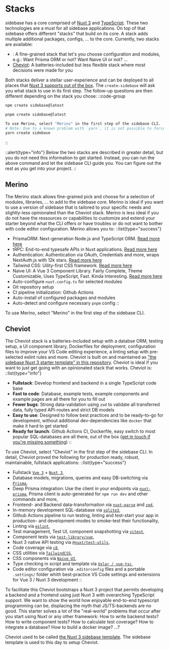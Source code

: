 # Stacks

sidebase has a core comprised of [Nuxt 3](https://nuxt.com/) and [TypeScript](https://www.typescriptlang.org/). These two technologies are a must for all sidebase applications. On top of that sidebase offers different "stacks" that build on its core. A stack adds multiple additional packages, configs, ... to the core. Currently, two stacks are available:
- [ ](/sidebase/welcome/stacks#merino): A fine-grained stack that let's you choose configuration and modules, e.g.: Want Prisma ORM or not? Want Naive UI or not? ...
- [Cheviot](/sidebase/welcome/stacks#merino): A batteries-included but less flexible stack where most decisions were made for you

Both stacks deliver a stellar user-experience and can be deployed to all places that [Nuxt 3 supports out of the box](https://nuxt.com/docs/getting-started/deployment#deployment). The `create-sidebase` will ask you what stack to use in its first step. The follow-up questions are then different depending on the stack you chose:
::code-group
```bash [npm]
npm create sidebase@latest
```
```bash [pnpm]
pnpm create sidebase@latest
```
```bash [yarn]
To use Merino, select "Merino" in the first step of the sidebase CLI.
# Note: Due to a known problem with `yarn`, it is not possible to force yarn to always use `@latest`: https://github.com/yarnpkg/yarn/issues/6587
yarn create sidebase
```
::

::alert{type="info"}
Below the two stacks are described in greater detail, but you do not need this information to get started. Instead, you can run the above command and let the sidebase CLI guide you. You can figure out the rest as you get into your project.
::

## Merino

The Merino stack allows fine-grained pick and choose for a selection of modules, libraries, ... to add to the sidebase core. Merino is ideal if you want to use a version of sidebase that is tailored to your specific needs and slightly-less opinionated than the Cheviot stack. Merino is less ideal if you do not have the ressources or capabilities to customize and extend your starter beyond what the CLI offers or have troubles or do not want to bother with code editor configuration. Merino allows you to:
::list{type="success"}
- PrismaORM: Next-generation Node.js and TypeScript ORM. [Read more here](https://www.prisma.io )
- tRPC: End-to-end typesafe APIs in Nuxt applications. [Read more here](https://trpc.io/)
- Authentication: Authentication via OAuth, Credentials and more, wraps NextAuth.js with 12k stars. [Read more here](/nuxt-auth)
- Tailwind CSS: Uility-first CSS framework. [Read more here](https://tailwindcss.com/)
- Naive UI: A Vue 3 Component Library. Fairly Complete, Theme Customizable, Uses TypeScript, Fast. Kinda Interesting. [Read more here](https://www.naiveui.com/)
- Auto-configure `nuxt.config.ts` for selected modules
- Git repository setup
- CI pipeline initialization: Github Actions
- Auto-install of configured packages and modules
- Auto-detect and configure necessary `pnpm` config
::

To use Merino, select "Merino" in the first step of the sidebase CLI.

## Cheviot

The Cheviot stack is a batteries-included setup with a databse ORM, testing setup, a UI component library, Dockerfiles for deployment, configuration files to improve your VS Code editing experience, a linting setup with pre-selected eslint rules and more. Cheviot is built on and maintained as ["the sidebase Nuxt 3 starter template" in this repository](https://github.com/sidebase/sidebase). Cheviot is ideal if you want to just get going with an opinionated stack that works. Cheviot is:
::list{type="info"}
- **Fullstack**: Develop frontend and backend in a single TypeScript code base
- **Fast to code**: Database, example tests, example components and example pages are all there for you to fill out
- **Fewer bugs**: Strong data-validation using `zod` to validate all transferred data, fully typed API-routes and strict DB models
- **Easy to use**: Designed to follow best practices and to be ready-to-go for development, without additional dev-dependencies like `docker` that make it hard to get started
- **Ready for launch**: Github Actions CI, Dockerfile, easy switch to most popular SQL-databases are all there, out of the box ([get in touch if you're missing something](https://github.com/sidebase/sidebase/issues/new/choose))
::

To use Cheviot, select "Cheviot" in the first step of the sidebase CLI. In detail, Cheviot proved the following for production ready, robust, maintainable, fullstack applications:
::list{type="success"}
- Fullstack [`Vue 3`](https://vuejs.org/) + [`Nuxt 3`](https://nuxt.com/),
- Database models, migrations, queries and easy DB-switching via [`Prisma`](https://www.prisma.io/),
- Deep Prisma integration: Use the client in your endpoints via [`nuxt-prisma`](/nuxt-prisma), Prisma client is auto-generated for `npm run dev` and other commands and more,
- Frontend- and Backend data-transformation via [`nuxt-parse`](https://www.npmjs.com/package/@sidebase/nuxt-parse) and [`zod`](https://github.com/colinhacks/zod),
- In-memory development SQL-database via [`sqlite3`](https://www.sqlite.org/index.html),
- Github Actions pipeline to run testing, linting and test-start your app in production- and development-modes to smoke-test their functionality,
- Linting via [`eslint`](https://eslint.org/),
- Test management, Test UI, component snapshotting via [`vitest`](https://vitest.dev/),
- Component tests via [`test-library/vue`](https://testing-library.com/),
- Nuxt 3 native API testing via [`@nuxt/test-utils`](https://nuxt.com/docs/getting-started/testing),
- Code coverage via [`c8`](https://github.com/bcoe/c8),
- CSS utilities via [`TailwindCSS`](https://tailwindcss.com/),
- CSS components via [`Naive UI`](https://www.naiveui.com),
- Type checking in script and template via [`Volar / vue-tsc`](https://github.com/johnsoncodehk/volar),
- Code editor configuration via `.editorconfig` files and a portable `.settings/` folder whith best-practice VS Code settings and extensions for Vue 3 / Nuxt 3 development
::

To facilitate this Cheviot bootstraps a Nuxt 3 project that permits developing a backend and a frontend using just Nuxt 3 with overarching TypeScript support. We want to show the world how enjoyable end-to-end typescript programming can be, displacing the myth that JS/TS-backends are no good. This starter solves a lot of the "real-world" problems that occur after you start using Nuxt or any other framework: How to write backend tests? How to write component tests? How to calculate test coverage? How to integrate a database? How to build a docker image? ...?

Cheviot used to be called [the Nuxt 3 sidebase template](https://github.com/sidebase/sidebase). The sidebase template is used to this day to setup Cheviot.
